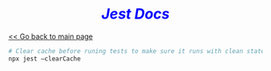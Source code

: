 ***<h1 style="text-align:center; color:blue;">Jest Docs</h1>***

[<< Go back to main page](./index.md)

```bash
# Clear cache before runing tests to make sure it runs with clean state
npx jest —clearCache

```
